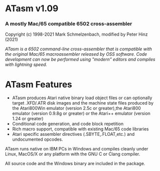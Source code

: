 # ATasm v1.09 
### A mostly Mac/65 compatible 6502 cross-assembler 
Copyright (c) 1998-2021 Mark Schmelzenbach, modified by Peter Hinz (2021)

*ATasm is a 6502 command-line cross-assembler that is compatible with the original Mac/65 macroassembler released by OSS software. Code development can now be performed using "modern" editors and compiles with lightning speed.*

ATasm Features
=============
* ATasm produces Atari native binary load object files or can optionally target .XFD/.ATR disk images and the machine state files produced by the Atari800Win emulator (version 2.5c or greater),the Atari800 emulator (version 0.9.8g or greater) or the Atari++ emulator (version 1.24 or greater)
* Conditional code generation, and code block repetition
* Rich macro support, compatible with existing Mac/65 code libraries
* Atari specific assembler directives (.SBYTE,.FLOAT,etc.) and undocumented opcodes.

ATasm runs native on IBM PCs in Windows and compiles cleanly under Linux, MacOS/X or any platform with the GNU C or Clang compiler.

All source code and the Windows binary are included in the package.
